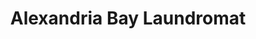 ---
title: "Alexandria Bay Laundromat"
url: /alexandria-bay/alexandria-bay-laundromat/
shop: Wäscherei
---